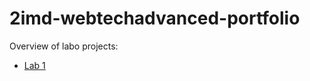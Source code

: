 # 2imd-webtechadvanced-portfolio

Overview of labo projects:
- [Lab 1](https://github.com/LiamP2000/2imd-webtechadvanced-portfolio/tree/main/Lab1%20-%20git)
